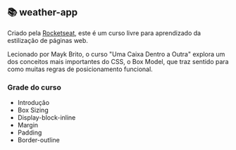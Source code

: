 ## 📚 weather-app

<p>
Criado pela <a href="https://rocketseat.com.br/" target="_blank">Rocketseat</a>, este é um curso livre para aprendizado da estilização de páginas web.

Lecionado por Mayk Brito, o curso "Uma Caixa Dentro a Outra" explora um dos conceitos mais importantes do CSS, o Box Model, que traz sentido para como muitas regras de posicionamento funcional.

### Grade do curso

- Introdução
- Box Sizing
- Display-block-inline
- Margin
- Padding
- Border-outline
